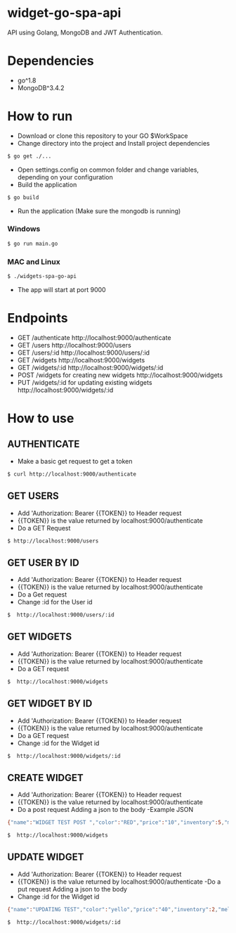 # widget-go-spa-api
API using Golang, MongoDB and JWT Authentication.

# Dependencies
- go^1.8
- MongoDB^3.4.2

# How to run
- Download or clone this repository to your GO $WorkSpace
- Change directory into the project and Install project dependencies
```sh
$ go get ./...
```
- Open settings.config on common folder and change variables, depending on your configuration
- Build the application
```sh
$ go build
```
- Run the application (Make sure the mongodb is running)

### Windows
```sh
$ go run main.go
```
### MAC and Linux
```sh
$ ./widgets-spa-go-api
```

- The app will start at port 9000


# Endpoints

- GET /authenticate http://localhost:9000/authenticate
- GET /users http://localhost:9000/users
- GET /users/:id http://localhost:9000/users/:id
- GET /widgets http://localhost:9000/widgets
- GET /widgets/:id http://localhost:9000/widgets/:id
- POST /widgets for creating new widgets http://localhost:9000/widgets
- PUT /widgets/:id for updating existing widgets http://localhost:9000/widgets/:id

# How to use

## AUTHENTICATE
- Make a basic get request to get a token

```sh
$ curl http://localhost:9000/authenticate
```

## GET USERS
- Add 'Authorization: Bearer {{TOKEN}} to Header request
- {{TOKEN}} is the value returned by localhost:9000/authenticate
- Do a GET Request
```sh
$ http://localhost:9000/users
```

## GET USER BY ID
- Add 'Authorization: Bearer {{TOKEN}} to Header request
- {{TOKEN}} is the value returned by localhost:9000/authenticate
- Do a Get request
- Change :id for the User id
```sh
$  http://localhost:9000/users/:id
```

## GET WIDGETS
- Add 'Authorization: Bearer {{TOKEN}} to Header request
- {{TOKEN}} is the value returned by localhost:9000/authenticate
- Do a GET request
```sh
$  http://localhost:9000/widgets 
```

## GET WIDGET BY ID
- Add 'Authorization: Bearer {{TOKEN}} to Header request
- {{TOKEN}} is the value returned by localhost:9000/authenticate
- Do a GET request
- Change :id for the Widget id
```sh
$  http://localhost:9000/widgets/:id 
```

## CREATE WIDGET
- Add 'Authorization: Bearer {{TOKEN}} to Header request
- {{TOKEN}} is the value returned by localhost:9000/authenticate
- Do a post request Adding a json to the body
-Example JSON

```sh
{"name":"WIDGET TEST POST ","color":"RED","price":"10","inventory":5,"melts":true}
```
```sh
$  http://localhost:9000/widgets
```

## UPDATE WIDGET
- Add 'Authorization: Bearer {{TOKEN}} to Header request
- {{TOKEN}} is the value returned by localhost:9000/authenticate
 -Do a put request Adding a json to the body
- Change :id for the Widget id

```sh
{"name":"UPDATING TEST","color":"yello","price":"40","inventory":2,"melts":false}
```
```sh
$  http://localhost:9000/widgets/:id
```
